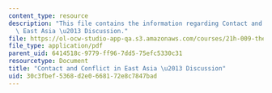 ```yaml
---
content_type: resource
description: "This file contains the information regarding Contact and Conflict in\
  \ East Asia \u2013 Discussion."
file: https://ol-ocw-studio-app-qa.s3.amazonaws.com/courses/21h-009-the-world-1400-present-spring-2014/30c3fbef5368d2e0668172e8c7847bad_MIT21H_009S14_Lec_6.pdf
file_type: application/pdf
parent_uid: 6414518c-9779-ff96-7dd5-75efc5330c31
resourcetype: Document
title: "Contact and Conflict in East Asia \u2013 Discussion"
uid: 30c3fbef-5368-d2e0-6681-72e8c7847bad
---
```

